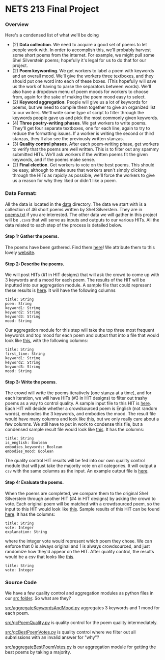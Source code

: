 # NETS 213 Final Project 
### Overview

Here's a condensed list of what we'll be doing
* (2) **Data collection**. We need to acquire a good set of poems to let people work with. In order to accomplish this, we'll probably harvest some short poems from the internet. For example, we might pull some Shel Silverstein poems; hopefully it's legal for us to do that for our project.
* (2) **Poem keywording**. We get workers to label a poem with keywords and an overall mood. We'll give the workers three textboxes, and they should put one word into each of these boxes. (This hopefully will save us the work of having to parse the separators between words). We'll also have a dropdown menu of poem moods for workers to choose from, again for the sake of making the poem mood easy to select.
* (2) **Keyword aggregation**. People will give us a lot of keywords for poems, but we need to compile them together to give an organized list to our writers. We'll write some type of script to filter through the keywords people gave us and pick the most commonly given keywords.
* (4) **Three poetry-writing phases**. We get workers to write poems. They'll get four separate textboxes, one for each line, again to try to reduce the formatting issues. If a worker is writing the second or third stanzas, they'll also see the previously written stanzas.
* (3) **Quality control phases**. After each poem-writing phase, get workers to verify that the poems are well written. This is to filter out any spammy submitted HITs. We'll ask workers if the written poems fit the given keywords, and if the poems make sense.
* (2) **Final election**. Get workers to vote on the best poems. This should be easy, although to make sure that workers aren't simply clicking through the HITs as rapidly as possible, we'll force the workers to give us a reason for why they liked or didn't like a poem.



### Data Format:

All the data is located in the [data](../data) directory. The data we start with is a collection of 46 short poems written by Shel Silverstein. They are in [poems.txt](../data/poems.txt) if you are interested. The other data we will gather in this project will be `.csv`s that will serve as inputs and outputs to our various HITs. All the data related to each step of the process is detailed below.

#### Step 1: Gather the poems. 
The poems have been gathered. Find them [here](../data/poems.txt)! We attribute them to this lovely [website](http://thewhynot100.blogspot.com/2014/05/46-short-and-sweet-shel-silverstein.html). 

#### Step 2: Describe the poems.
We will post HITs (#1 in HIT designs) that will ask the crowd to come up with 3 keywords and a mood for each poem. The results of the HIT will be inputted into our aggregation module. A sample file that could represent these results is [here](../data/describe_poem_HIT_results.csv). It will have the following columns 
```	
title: String
poem: String
keyword1: String
keyword2: String
keyword3: String
mood: String
```
Our aggregation module for this step will take the top three most frequent keywords and top mood for each poem and output that into a file that would look like [this](../data/describe_poem_agg_output.csv), with the following columns:
```	
title: String
first_line: String
keyword1: String
keyword2: String
keyword3: String
mood: String
```

#### Step 3: Write the poems.
The crowd will write the poems iteratively (one stanza at a time), and for each iteration, we will have HITs (#3 in HIT designs) to filter out trashy poems as a way to control quality. A sample input file to this HIT is [here](../data/writing_poetry_qc_input_sample.csv). Each HIT will decide whether a crowdsourced poem is English (not random words), embodies the 3 keywords, and embodies the mood. The result file would have many columns and look like [this](../data/writing_poetry_qc_output_sample.csv), but we only really care about a few columns. We still have to put in work to condense this file, but a condensed sample result file would look like [this](../data/write_poem_qc_HIT_results.csv). It has the columns:
```
title: String
is_english: Boolean
embodies_keywords: Boolean
embodies_mood: Boolean
```
The quality control HIT results will be fed into our own quality control module that will just take the majority vote on all categories. It will output a `csv` with the same columns as the input. An example output file is [here](../data/write_poem_qc_results.csv). 

#### Step 4: Evaluate the poems.
When the poems are completed, we compare them to the original Shel Silverstein through another HIT (#4 in HIT designs) by asking the crowd to vote. Each original poem will be matched with a crowdsourced poem, so the input to this HIT would look like [this](../data/evaluating_poetry_agg_input_sample.csv). Sample results of this HIT can be found [here](../data/raw_poem_votes.csv). It has the columns:
```
title: String
vote: Integer
explanation: String
```
where the integer vote would represent which poem they chose. We can enforce that 0 is always original and 1 is always crowdsourced, and just randomize how they'd appear on the HIT.
After quality control, the results would be a csv that looks like [this](../data/poem_votes.csv). 
```
title: String
vote: Integer
````

### Source Code

We have a few quality control and aggregation modules as python files in our [src folder](../src). So what are they?

[src/aggregateKeywordsAndMood.py](../src/aggregateKeywordsAndMood.py) aggregates 3 keywords and 1 mood for each poem.

[src/qcPoemQuality.py](../src/qcPoemQuality.py) is quality control for the poem quality intermediately.

[src/qcBestPoemVotes.py](../src/qcBestPoemVotes.py) is quality control where we filter out all submissions with an invalid answer for "why"?

[src/aggregateBestPoemVotes.py](../src/aggregateBestPoemVotes.py) is our aggregation module for getting the best poems by taking a majority.



